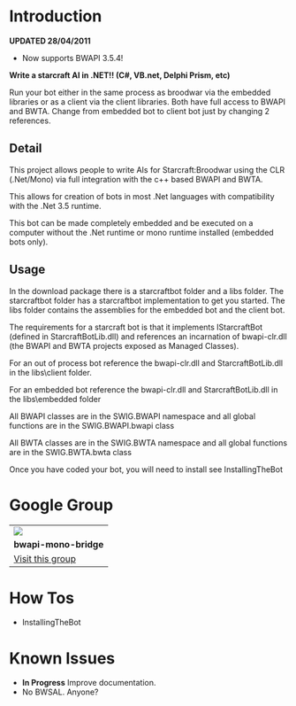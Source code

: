 # Introduction #

**UPDATED 28/04/2011**

  * Now supports BWAPI 3.5.4!

**Write a starcraft AI in .NET!! (C#, VB.net, Delphi Prism, etc)**

Run your bot either in the same process as broodwar via the embedded libraries or as a client via the client libraries. Both have full access to BWAPI and BWTA. Change from embedded bot to client bot just by changing 2 references.

## Detail ##

This project allows people to write AIs for
Starcraft:Broodwar using the CLR (.Net/Mono) via full integration with the c++ based BWAPI and BWTA.

This allows for creation of bots in most .Net languages with compatibility with the .Net 3.5 runtime.

This bot can be made completely embedded and be executed on a computer without the .Net runtime or mono runtime installed (embedded bots only).

## Usage ##

In the download package there is a starcraftbot folder and a libs folder.
The starcraftbot folder has a starcraftbot implementation to get you started.
The libs folder contains the assemblies for the embedded bot and the client bot.

The requirements for a starcraft bot is that it implements IStarcraftBot (defined in StarcraftBotLib.dll) and references an incarnation of bwapi-clr.dll (the BWAPI and BWTA projects exposed as Managed Classes).

For an out of process bot reference the bwapi-clr.dll and StarcraftBotLib.dll in the libs\client folder.

For an embedded bot reference the bwapi-clr.dll and StarcraftBotLib.dll in the libs\embedded folder

All BWAPI classes are in the SWIG.BWAPI namespace and all global functions are in the SWIG.BWAPI.bwapi class

All BWTA classes are in the SWIG.BWTA namespace and all global functions are in the SWIG.BWTA.bwta class

Once you have coded your bot, you will need to install see InstallingTheBot


# Google Group #
<table cellspacing='0'>
<blockquote><tr><td>
<img src='http://groups.google.com/intl/en/images/logos/groups_logo_sm.gif' /></td></tr>
<tr><td>
<b>bwapi-mono-bridge</b>
</td></tr>
<tr><td>
<a href='http://groups.google.com/group/bwapi-mono-bridge'>Visit this group</a>
</td></tr>
</table></blockquote>


# How Tos #
  * InstallingTheBot


# Known Issues #
  * **In Progress** Improve documentation.
  * No BWSAL. Anyone?
